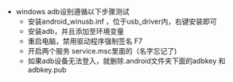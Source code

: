 
* windows adb设别遵循以下步骤测试
	- 安装android_winusb.inf ，位于usb_driver内，右键安装即可
	- 安装adb，并且添加至环境变量
	- 重启电脑，禁用驱动程序强制签名  F7
	- 开启两个服务 service.msc里面的（名字忘记了)
	- 如果adb设备无法登入，就删除.android文件夹下面的adbkey 和 adbkey.pub